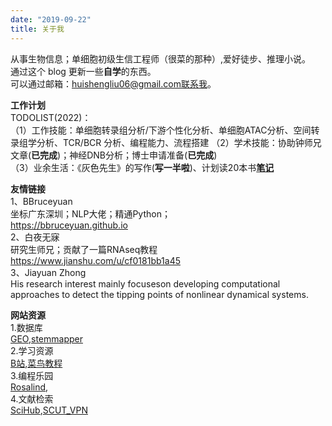 ```yaml
---
date: "2019-09-22"
title: 关于我
---
```


从事生物信息；单细胞初级生信工程师（很菜的那种）,爱好徒步、推理小说。  
通过这个 blog 更新一些**自学**的东西。  
可以通过邮箱：huishengliu06@gmail.com联系我。  

**工作计划**  
TODOLIST(2022)：  
（1）工作技能：单细胞转录组分析/下游个性化分析、单细胞ATAC分析、空间转录组学分析、TCR/BCR 分析、编程能力、流程搭建 
（2）学术技能：协助钟师兄文章(**已完成**)；神经DNB分析；博士申请准备(**已完成**)  
（3）业余生活：《灰色先生》的写作(**写一半啦**)、计划读20本书[**笔记**]()  


**友情链接**  
1、BBruceyuan  
坐标广东深圳；NLP大佬；精通Python；  
https://bbruceyuan.github.io  
2、白夜无寐  
研究生师兄；贡献了一篇RNAseq教程  
https://www.jianshu.com/u/cf0181bb1a45  
3、Jiayuan Zhong  
His research interest mainly focuseson developing computational approaches to detect the tipping points of nonlinear dynamical systems.  



**网站资源**  
1.数据库  
[GEO](https://www.ncbi.nlm.nih.gov/geoprofiles/?term=),[stemmapper](http://stemmapper.sysbiolab.eu/)  
2.学习资源  
[B站](https://www.bilibili.com/),[菜鸟教程](https://www.runoob.com/)  
3.编程乐园  
[Rosalind](https://rosalind.info/problems/locations/),  
4.文献检索  
[SciHub](https://gfsoso.99lb.net/sci-hub.html),[SCUT_VPN](https://webvpn.scut.edu.cn/)